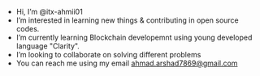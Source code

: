 - Hi, I’m @itx-ahmii01
- I’m interested in learning new things & contributing in open source codes.
- I’m currently learning Blockchain developemnt using young developed language "Clarity".
- I’m looking to collaborate on solving different problems
- You can reach me using my email ahmad.arshad7869@gmail.com


<!---
itx-ahmii01/itx-ahmii01 is a ✨ special ✨ repository because its `README.md` (this file) appears on your GitHub profile.
You can click the Preview link to take a look at your changes.
--->
